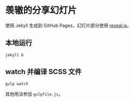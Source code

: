 # 羡辙的分享幻灯片

使用 Jekyll 生成到 GitHub Pages，幻灯片部分使用 [reveal.js](https://github.com/hakimel/reveal.js)。

## 本地运行

```
jekyll b
```

## watch 并编译 SCSS 文件

```
gulp watch
```

其他用法参加 `gulpfile.js`。
